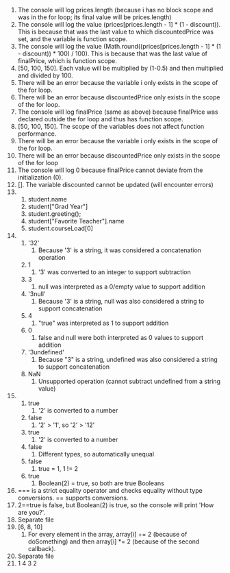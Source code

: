1. The console will log prices.length (because i has no block scope and was in the for loop; its final value will be prices.length)
2. The console will log the value (prices[prices.length - 1] * (1 - discount)). This is because that was the last value to which discountedPrice was set, and the variable is function scope.
3. The console will log the value (Math.round((prices[prices.length - 1] * (1 - discount)) * 100) / 100). This is because that was the last value of finalPrice, which is function scope.
4. [50, 100, 150]. Each value will be multiplied by (1-0.5) and then multiplied and divided by 100.
5. There will be an error because the variable i only exists in the scope of the for loop.
6. There will be an error because discountedPrice only exists in the scope of the for loop.
7. The console will log finalPrice (same as above) because finalPrice was declared outside the for loop and thus has function scope.
8. [50, 100, 150]. The scope of the variables does not affect function performance.
9. There will be an error because the variable i only exists in the scope of the for loop.
10. There will be an error because discountedPrice only exists in the scope of the for loop
11. The console will log 0 because finalPrice cannot deviate from the initialization (0).
12. []. The variable discounted cannot be updated (will encounter errors)
13. 
    1.  student.name
    2.  student["Grad Year"]
    3.  student.greeting();
    4.  student["Favorite Teacher"].name
    5.  student.courseLoad[0]
14. 
    1. '32'
       1. Because '3' is a string, it was considered a concatenation operation
    2.  1
        1. '3' was converted to an integer to support subtraction
    3.  3
        1.  null was interpreted as a 0/empty value to support addition
    4.  '3null'
        1.  Because '3' is a string, null was also considered a string to support concatenation
    5.  4
        1.  "true" was interpreted as 1 to support addition
    6.  0
        1.  false and null were both interpreted as 0 values to support addition
    7.  '3undefined'
        1.  Because "3" is a string, undefined was also considered a string to support concatenation
    8.  NaN
        1.  Unsupported operation (cannot subtract undefined from a string value)
15. 
    1.  true
        1.  '2' is converted to a number
    2.  false
        1.  '2' > '1', so '2' > '12'
    3.  true
        1.  '2' is converted to a number
    4.  false
        1.  Different types, so automatically unequal
    5.  false
        1.  true = 1, 1 != 2
    6.  true
        1.  Boolean(2) = true, so both are true Booleans
16. === is a strict equality operator and checks equality without type conversions. == supports conversions.
17. 2==true is false, but Boolean(2) is true, so the console will print 'How are you?'.
18. Separate file
19. [6, 8, 10]
    1.  For every element in the array, array[i] += 2 (because of doSomething) and then array[i] *= 2 (because of the second callback).
20. Separate file
21. 1 4 3 2